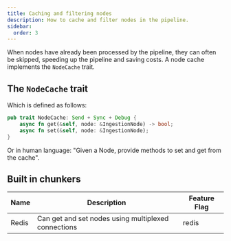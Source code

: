 ```yaml
---
title: Caching and filtering nodes
description: How to cache and filter nodes in the pipeline.
sidebar:
  order: 3
---
```


When nodes have already been processed by the pipeline, they can often be skipped, speeding up the pipeline and saving costs. A node cache implements the `NodeCache` trait.

## The `NodeCache` trait

Which is defined as follows:

```rust
pub trait NodeCache: Send + Sync + Debug {
    async fn get(&self, node: &IngestionNode) -> bool;
    async fn set(&self, node: &IngestionNode);
}
```

Or in human language: "Given a Node, provide methods to set and get from the cache".

## Built in chunkers

<small>

| Name  | Description                                         | Feature Flag |
| ----- | --------------------------------------------------- | ------------ |
| Redis | Can get and set nodes using multiplexed connections | redis        |

</small>
